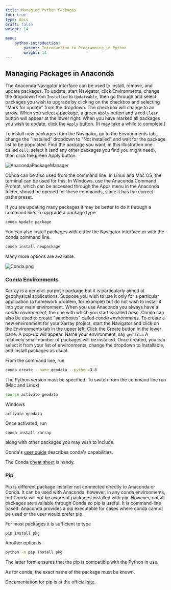 ```yaml
---
title: Managing Python Packages
toc: true
type: docs
draft: false
weight: 14

menu:
    python-introduction:
        parent: Introduction to Programming in Python
        weight: 14
---
```


## Managing Packages in Anaconda

The Anaconda Navigator interface can be used to install, remove, and update packages.  To update, start Navigator, click Environments, change the dropdown from `Installed` to `Updateable`, then go through and select packages you wish to upgrade by clicking on the checkbox and selecting "Mark for update" from the dropdown.  The checkbox will change to an arrow.  When you select a package, a green `Apply` button and a red `Clear` button will appear at the lower right.  When you have marked all packages you wish to update, click the `Apply` button.  (It may take a while to complete.)

To install new packages from the Navigator, go to the Environments tab, change the "Installed" dropdown to "Not installed" and wait for the package list to be populated.  Find the package you want, in this illustration one called `dill`, select it (and any other packages you find you might need), then click the green Apply button.

![AnacondaPackageManager](/courses/python-introduction/imgs/AnacondaPackageManager.png)

Conda can be also used from the command line.  In Linux and Mac OS, the terminal can be used for this.  In Windows, use the Anaconda Command Prompt, which can be accessed through the Apps menu in the Anaconda folder, should be opened for these commands, since it has the correct paths preset.

If you are updating many packages it may be better to do it through a command line. To upgrade a package type

```python
conda update package
```
You can also install packages with either the Navigator interface or with the conda command line.

```python
conda install newpackage
```
Many more options are available.  

![Conda.png](/courses/python-introduction/imgs/Conda.png)

### Conda Environments

Xarray is a general-purpose package but it is particularly aimed at geophysical applications.  Suppose you wish to use it only for a particular application (a homework problem, for example) but do not wish to install it into your main environment.  When you use Anaconda you always have a _conda environment_; the one with which you start is called _base_. Conda can also be used to create "sandboxes" called _conda environments_.  To create a new environment for your Xarray project, start the Navigator and click on the Environments tab in the upper left.  Click the Create button in the lower pane.  A pop-up will appear.  Name your environment, say `geodata`.  A relatively small number of packages will be installed.  Once created, you can select it from your list of environments, change the dropdown to Installable, and install packages as usual.

From the command line, run
```bash
conda create --name geodata --python=3.8
```
The Python version must be specified.  To switch from the command line run (Mac and Linux)
```bash
source activate geodata
```
Windows
```no-highlight
activate geodata
```

Once activated, run
```
conda install xarray
```
along with other packages you may wish to include.

Conda's [user guide](https://conda.io/projects/conda/en/latest/user-guide/index.html) describes conda's capabilities.

The Conda [cheat sheet](https://docs.conda.io/projects/conda/en/4.6.0/_downloads/52a95608c49671267e40c689e0bc00ca/conda-cheatsheet.pdf) is handy.

### Pip

Pip is different package installer not connected directly to Anaconda or Conda.  It can be used with Anaconda, however, in any conda environments, but Conda will not be aware of packages installed with pip.  However, not all packages are available through Conda so pip is useful.  It is command-line based. Anaconda provides a pip executable for cases where conda cannot be used or the user would prefer pip.  

For most packages it is sufficient to type
```bash
pip install pkg
```
Another option is
```bash
python -m pip install pkg
```
The latter form ensures that the pip is compatible with the Python in use.

As for conda, the exact name of the package must be known.

Documentation for pip is at the official [site](https://pip.pypa.io/en/stable/getting-started/).
